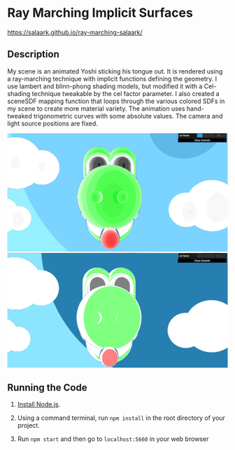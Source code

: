 # Ray Marching Implicit Surfaces
https://salaark.github.io/ray-marching-salaark/

## Description
My scene is an animated Yoshi sticking his tongue out. It is rendered using a ray-marching technique with implicit functions defining the geometry. I use lambert and blinn-phong shading models, but modified it with a Cel-shading technique tweakable by the cel factor parameter. I also created a sceneSDF mapping function that loops through the various colored SDFs in my scene to create more material variety. The animation uses hand-tweaked trigonometric curves with some absolute values. The camera and light source positions are fixed.

![](yoshi.png)
![](yoshi2.png)

## Running the Code

1. [Install Node.js](https://nodejs.org/en/download/).

2. Using a command terminal, run `npm install` in the root directory of your project.

3. Run `npm start` and then go to `localhost:5660` in your web browser
